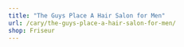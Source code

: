 ```yaml
---
title: "The Guys Place A Hair Salon for Men"
url: /cary/the-guys-place-a-hair-salon-for-men/
shop: Friseur
---
```

